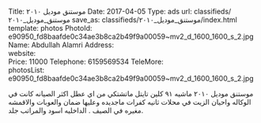 Title:          موستنق موديل ٢٠١٠
Date:           2017-04-05
Type:           ads
url:            classifieds/موستنق_موديل_٢٠١٠
save_as:        classifieds/موستنق_موديل_٢٠١٠/index.html
template:       photos
PhotoId:        e90950_fd8baafde0c34ae3b8ca2b49f9a00059~mv2_d_1600_1600_s_2.jpg
Name:           Abdullah Alamri
Address:        
website:        
Price:          11000
Telephone:      6159569534
TeleMore:       
photosList:     e90950_fd8baafde0c34ae3b8ca2b49f9a00059~mv2_d_1600_1600_s_2.jpg

موستنق موديل ٢٠١٠ ماشيه ٩١ كلين تايتل ماتشتكي من اي عطل اكثر الصيانه كانت في الوكاله واحيان الزيت في محلات ثانيه كفرات ماجديده وعليها ضمان والعوبات والاقمشه مغيره في الصيف . الداخليه اسود والمراتب جلد.
